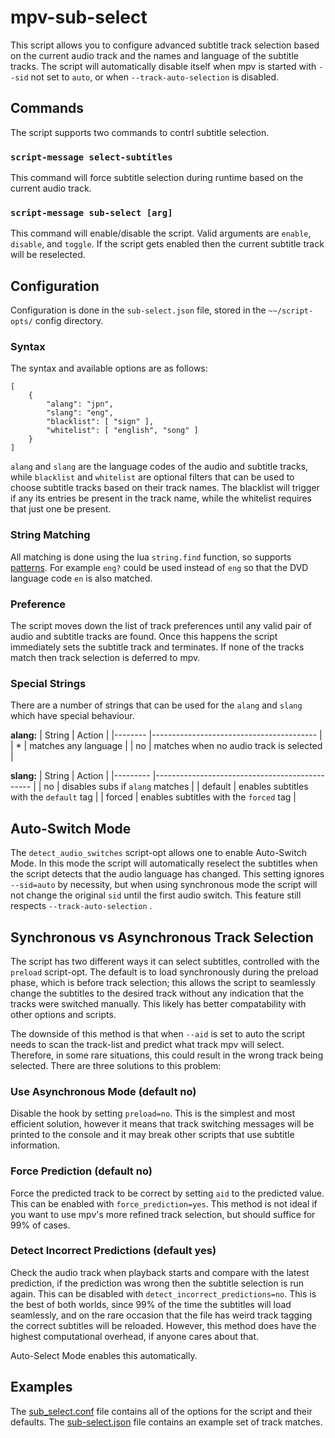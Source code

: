 # mpv-sub-select

This script allows you to configure advanced subtitle track selection based on the current audio track and the names and language of the subtitle tracks. The script will automatically disable itself when mpv is started with `--sid` not set to `auto`, or when `--track-auto-selection` is disabled.

## Commands
The script supports two commands to contrl subtitle selection.

### `script-message select-subtitles`
This command will force subtitle selection during runtime based on the current audio track.

### `script-message sub-select [arg]`
This command will enable/disable the script. Valid arguments are `enable`, `disable`, and `toggle`. If the script gets enabled then the current subtitle track will be reselected.

## Configuration

Configuration is done in the `sub-select.json` file, stored in the `~~/script-opts/` config directory.

### Syntax
The syntax and available options are as follows:

```
[
    {
        "alang": "jpn",
        "slang": "eng",
        "blacklist": [ "sign" ],
        "whitelist": [ "english", "song" ]
    }
]
```

`alang` and `slang` are the language codes of the audio and subtitle tracks, while `blacklist` and `whitelist` are optional filters that can be used to choose subtitle tracks based on their track names. The blacklist will trigger if any its entries be present in the track name, while the whitelist requires that just one be present.

### String Matching
All matching is done using the lua `string.find` function, so supports [patterns](http://lua-users.org/wiki/PatternsTutorial). For example `eng?` could be used instead of `eng` so that the DVD language code `en` is also matched.

### Preference

The script moves down the list of track preferences until any valid pair of audio and subtitle tracks are found. Once this happens the script immediately sets the subtitle track and terminates. If none of the tracks match then track selection is deferred to mpv.

### Special Strings
There are a number of strings that can be used for the `alang` and `slang` which have special behaviour.

**alang:**
| String 	| Action                                  	|
|--------	|-----------------------------------------	|
| *      	| matches any language                    	|
| no     	| matches when no audio track is selected 	|

**slang:**
| String  	| Action                                        	|
|---------	|-----------------------------------------------	|
| no      	| disables subs if `alang` matches                	|
| default 	| enables subtitles with the `default` tag       	|
| forced  	| enables subtitles with the `forced` tag       	|

## Auto-Switch Mode
The `detect_audio_switches` script-opt allows one to enable Auto-Switch Mode. In this mode the script will automatically reselect the subtitles when the script detects that the audio language has changed.
This setting ignores `--sid=auto` by necessity, but when using synchronous mode the script will not change the original `sid` until the first audio switch. This feature still respects `--track-auto-selection` .


## Synchronous vs Asynchronous Track Selection
The script has two different ways it can select subtitles, controlled with the `preload` script-opt. The default is to load synchronously during the preload phase, which is before track selection; this allows the script to seamlessly change the subtitles to the desired track without any indication that the tracks were switched manually. This likely has better compatability with other options and scripts.

The downside of this method is that when `--aid` is set to auto the script needs to scan the track-list and predict what track mpv will select. Therefore, in some rare situations, this could result in the wrong track being selected. There are three solutions to this problem:

### Use Asynchronous Mode (default no)
Disable the hook by setting `preload=no`. This is the simplest and most efficient solution, however it means that track switching messages will be printed to the console and it may break other scripts that use subtitle information.

### Force Prediction (default no)
Force the predicted track to be correct by setting `aid` to the predicted value. This can be enabled with `force_prediction=yes`. This method is not ideal if you want to use mpv's more refined track selection, but should suffice for 99% of cases.

### Detect Incorrect Predictions (default yes)
Check the audio track when playback starts and compare with the latest prediction, if the prediction was wrong then the subtitle selection is run again. This can be disabled with `detect_incorrect_predictions=no`. This is the best of both worlds, since 99% of the time the subtitles will load seamlessly, and on the rare occasion that the file has weird track tagging the correct subtitles will be reloaded. However, this method does have the highest computational overhead, if anyone cares about that.

Auto-Select Mode enables this automatically.


## Examples

The [sub_select.conf](/sub_select.conf) file contains all of the options for the script and their defaults. The [sub-select.json](/sub-select.json) file contains an example set of track matches.
